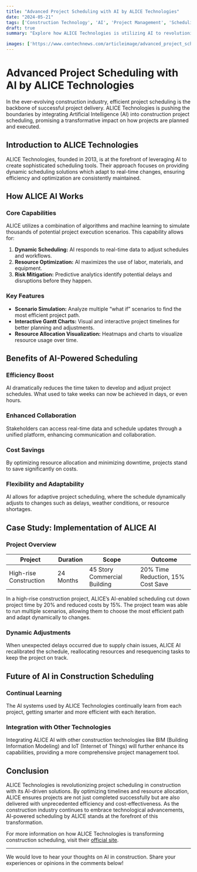 ```yaml
---
title: "Advanced Project Scheduling with AI by ALICE Technologies"
date: "2024-05-21"
tags: ['Construction Technology', 'AI', 'Project Management', 'Scheduling', 'ALICE Technologies', 'Innovation', 'Resource Allocation', 'Construction Optimization']
draft: true
summary: "Explore how ALICE Technologies is utilizing AI to revolutionize project scheduling in construction, providing dynamic scheduling solutions that optimize timelines and resource allocation for complex projects."

images: ['https://www.contechnews.com/articleimage/advanced_project_scheduling_with_ai_by_alice_technologies.webp']
---
```


# Advanced Project Scheduling with AI by ALICE Technologies

In the ever-evolving construction industry, efficient project scheduling is the backbone of successful project delivery. ALICE Technologies is pushing the boundaries by integrating Artificial Intelligence (AI) into construction project scheduling, promising a transformative impact on how projects are planned and executed.

## Introduction to ALICE Technologies

ALICE Technologies, founded in 2013, is at the forefront of leveraging AI to create sophisticated scheduling tools. Their approach focuses on providing dynamic scheduling solutions which adapt to real-time changes, ensuring efficiency and optimization are consistently maintained.

## How ALICE AI Works

### Core Capabilities

ALICE utilizes a combination of algorithms and machine learning to simulate thousands of potential project execution scenarios. This capability allows for:

1. **Dynamic Scheduling:** AI responds to real-time data to adjust schedules and workflows.
2. **Resource Optimization:** AI maximizes the use of labor, materials, and equipment.
3. **Risk Mitigation:** Predictive analytics identify potential delays and disruptions before they happen.

### Key Features

- **Scenario Simulation:** Analyze multiple “what if” scenarios to find the most efficient project path.
- **Interactive Gantt Charts:** Visual and interactive project timelines for better planning and adjustments.
- **Resource Allocation Visualization:** Heatmaps and charts to visualize resource usage over time.

## Benefits of AI-Powered Scheduling

### Efficiency Boost

AI dramatically reduces the time taken to develop and adjust project schedules. What used to take weeks can now be achieved in days, or even hours.

### Enhanced Collaboration

Stakeholders can access real-time data and schedule updates through a unified platform, enhancing communication and collaboration.

### Cost Savings

By optimizing resource allocation and minimizing downtime, projects stand to save significantly on costs.

### Flexibility and Adaptability

AI allows for adaptive project scheduling, where the schedule dynamically adjusts to changes such as delays, weather conditions, or resource shortages.

## Case Study: Implementation of ALICE AI

### Project Overview

| **Project**            | **Duration**    | **Scope**                         | **Outcome**                       |
|------------------------|-----------------|-----------------------------------|-----------------------------------|
| High-rise Construction | 24 Months       | 45 Story Commercial Building      | 20% Time Reduction, 15% Cost Save |

In a high-rise construction project, ALICE’s AI-enabled scheduling cut down project time by 20% and reduced costs by 15%. The project team was able to run multiple scenarios, allowing them to choose the most efficient path and adapt dynamically to changes.

### Dynamic Adjustments

When unexpected delays occurred due to supply chain issues, ALICE AI recalibrated the schedule, reallocating resources and resequencing tasks to keep the project on track.

## Future of AI in Construction Scheduling

### Continual Learning

The AI systems used by ALICE Technologies continually learn from each project, getting smarter and more efficient with each iteration.

### Integration with Other Technologies

Integrating ALICE AI with other construction technologies like BIM (Building Information Modeling) and IoT (Internet of Things) will further enhance its capabilities, providing a more comprehensive project management tool.

## Conclusion

ALICE Technologies is revolutionizing project scheduling in construction with its AI-driven solutions. By optimizing timelines and resource allocation, ALICE ensures projects are not just completed successfully but are also delivered with unprecedented efficiency and cost-effectiveness. As the construction industry continues to embrace technological advancements, AI-powered scheduling by ALICE stands at the forefront of this transformation.

For more information on how ALICE Technologies is transforming construction scheduling, visit their [official site](https://www.alicetechnologies.com).

---

We would love to hear your thoughts on AI in construction. Share your experiences or opinions in the comments below!
```
